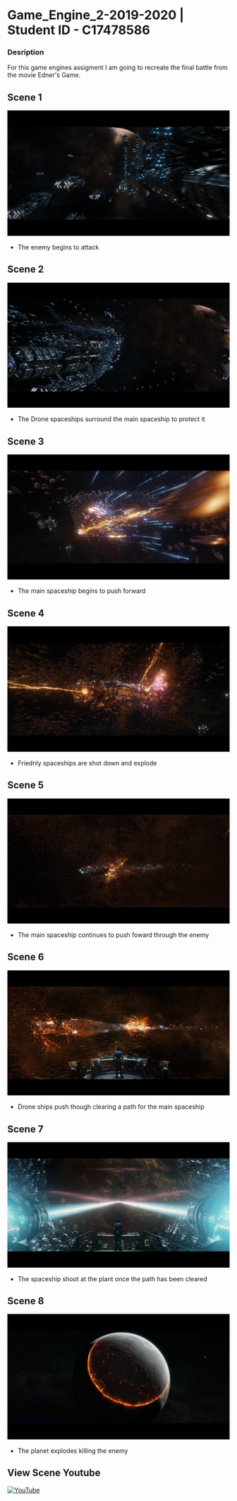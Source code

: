 # Game_Engine_2-2019-2020 | Student ID - C17478586

### **Desription**
For this game engines assigment I am going to recreate the final battle from the movie Edner's Game.


## **Scene 1**
![](Images/1%20Enemy%20Attacks.PNG)
- The enemy begins to attack
## **Scene 2**
![](Images/2%20Droneships%20surround%20main%20ship.PNG)
- The Drone spaceships surround the main spaceship to protect it
## **Scene 3**
![](Images/3%20Mainship%20pushes%20forward.PNG)
- The main spaceship begins to push forward
## **Scene 4**
![](Images/4%20Friendly%20ships%20explode.PNG)
- Friednly spaceships are shot down and explode
## **Scene 5**
![](Images/5%20Main%20ship%20continues%20to%20push%20forward.PNG)
- The main spaceship continues to push foward through the enemy
## **Scene 6**
![](Images/6%20Drone%20ships%20push%20forward.PNG)
- Drone ships push though clearing a path for the main spaceship
## **Scene 7**
![](Images/7%20Fire%20at%20planet.PNG)
- The spaceship shoot at the plant once the path has been cleared
## **Scene 8**
![](Images/8%20Planet%20Explodes.PNG)
- The planet explodes killing the enemy

## **View Scene Youtube**

[![YouTube](http://img.youtube.com/vi/IXdbCU3Mt_c&t/0.jpg)](https://www.youtube.com/watch?v=IXdbCU3Mt_c&t=120s)
